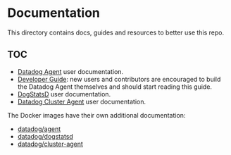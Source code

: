 # Documentation

This directory contains docs, guides and resources to better use this repo.

## TOC

 * [Datadog Agent](https://docs.datadoghq.com/agent/) user documentation.
 * [Developer Guide](https://datadoghq.dev/datadog-agent/setup/): new users and contributors are encouraged
 to build the Datadog Agent themselves and should start reading this guide.
 * [DogStatsD](https://docs.datadoghq.com/developers/dogstatsd/) user documentation.
 * [Datadog Cluster Agent](https://docs.datadoghq.com/containers/cluster_agent/) user documentation.

The Docker images have their own additional documentation:

* [datadog/agent](../Dockerfiles/agent/README.md)
* [datadog/dogstatsd](../Dockerfiles/dogstatsd/alpine/README.md)
* [datadog/cluster-agent](../Dockerfiles/cluster-agent/README.md)
